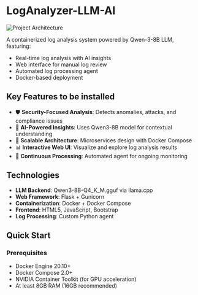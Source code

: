 # LogAnalyzer-LLM-AI

![Project Architecture](docs/architecture.png)

A containerized log analysis system powered by Qwen-3-8B LLM, featuring:
- Real-time log analysis with AI insights
- Web interface for manual log review
- Automated log processing agent
- Docker-based deployment

## Key Features to be installed

- 🛡️ **Security-Focused Analysis**: Detects anomalies, attacks, and compliance issues
- 🤖 **AI-Powered Insights**: Uses Qwen3-8B model for contextual understanding
- 🚀 **Scalable Architecture**: Microservices design with Docker Compose
- 📊 **Interactive Web UI**: Visualize and explore log analysis results
- 🔄 **Continuous Processing**: Automated agent for ongoing monitoring

## Technologies

- **LLM Backend**: Qwen3-8B-Q4_K_M.gguf via llama.cpp
- **Web Framework**: Flask + Gunicorn
- **Containerization**: Docker + Docker Compose
- **Frontend**: HTML5, JavaScript, Bootstrap
- **Log Processing**: Custom Python agent

## Quick Start

### Prerequisites

- Docker Engine 20.10+
- Docker Compose 2.0+
- NVIDIA Container Toolkit (for GPU acceleration)
- At least 8GB RAM (16GB recommended)

